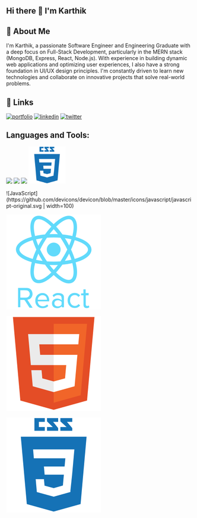 ## Hi there 👋 I'm Karthik
## 🚀 About Me
I'm Karthik, a passionate Software Engineer and Engineering Graduate with a deep focus on Full-Stack Development, particularly in the MERN stack (MongoDB, Express, React, Node.js). 
With experience in building dynamic web applications and optimizing user experiences, I also have a strong foundation in UI/UX design principles. 
I'm constantly driven to learn new technologies and collaborate on innovative projects that solve real-world problems.


## 🔗 Links
[![portfolio](https://img.shields.io/badge/my_portfolio-000?style=for-the-badge&logo=ko-fi&logoColor=white)](https://karthik-balli.netlify.app/)
[![linkedin](https://img.shields.io/badge/linkedin-0A66C2?style=for-the-badge&logo=linkedin&logoColor=white)](https://www.linkedin.com/in/karthik-balli)
[![twitter](https://img.shields.io/badge/twitter-1DA1F2?style=for-the-badge&logo=twitter&logoColor=white)](https://twitter.com/)


## Languages and Tools:

<p float="left">
  <img src="(https://github.com/devicons/devicon/blob/master/icons/javascript/javascript-original.svgg" width="100" />
  <img src="[/img2.png](https://github.com/devicons/devicon/blob/master/icons/react/react-original-wordmark.svg)" width="100" /> 
  <img src="(https://github.com/devicons/devicon/blob/master/icons/html5/html5-original.svg" width="100" />
  <img src="https://github.com/devicons/devicon/blob/master/icons/css3/css3-plain-wordmark.svg" width="100" />
 </p>
![JavaScript](https://github.com/devicons/devicon/blob/master/icons/javascript/javascript-original.svg | width=100)

![React](https://github.com/devicons/devicon/blob/master/icons/react/react-original-wordmark.svg)

![HTML5](https://github.com/devicons/devicon/blob/master/icons/html5/html5-original.svg)

![CSS3](https://github.com/devicons/devicon/blob/master/icons/css3/css3-plain-wordmark.svg)
